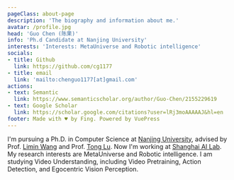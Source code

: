 ```yaml
---
pageClass: about-page
description: 'The biography and information about me.'
avatar: /profile.jpg
head: 'Guo Chen (陈果)'
info: 'Ph.d Candidate at Nanjing University'
interests: 'Interests: MetaUniverse and Robotic intelligence'
socials:
- title: Github
  link: https://github.com/cg1177
- title: email
  link: 'mailto:chenguo1177[at]gmail.com'
actions:
- text: Semantic
  link: https://www.semanticscholar.org/author/Guo-Chen/2155229619
- text: Google Scholar
  link: https://scholar.google.com/citations?user=lRj3moAAAAAJ&hl=en
footer: Made with ♥ by Fing. Powered by VuePress
---
```


<AboutCard :frontmatter="$page.frontmatter" >

I'm pursuing a Ph.D. in Computer Science at [Nanjing University](https://en.wikipedia.org/wiki/Nanjing_University), advised by Prof. [Limin Wang](http://wanglimin.github.io/) and Prof. [Tong Lu](https://cs.nju.edu.cn/lutong/index.htm). Now I'm working at [Shanghai AI Lab](https://www.shlab.org.cn/).
My research interests are MetaUniverse and Robotic intelligence. I am studying Video Understanding, including Video Pretraining, Action Detection, and Egocentric Vision Perception.

</AboutCard>

<style lang="stylus">

.theme-container.about-page .page
  background-color #e6ecf0
  min-height calc(100vh)
  
  .last-updated
    display none

</style>
